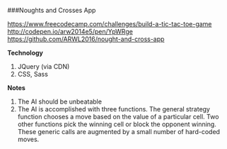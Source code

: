 ###Noughts and Crosses App    

https://www.freecodecamp.com/challenges/build-a-tic-tac-toe-game     
http://codepen.io/arw2014e5/pen/YpWRge     
https://github.com/ARWL2016/nought-and-cross-app     
 
**Technology**  
1. JQuery (via CDN)     
2. CSS, Sass     

**Notes**   
1. The AI should be unbeatable    
2. The AI is accomplished with three functions. The general strategy function chooses a move based on the value of a particular cell. Two other functions pick the winning cell or block the opponent winning. These generic calls are augmented by a small number of hard-coded moves.

     
